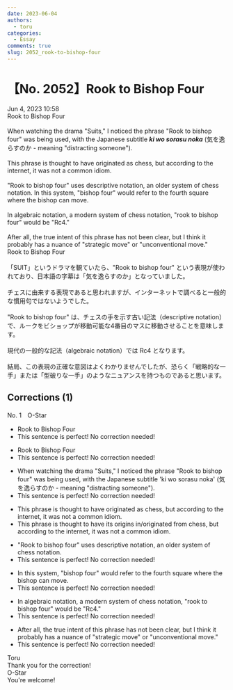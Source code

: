 ```yaml
---
date: 2023-06-04
authors:
  - toru
categories:
  - Essay
comments: true
slug: 2052_rook-to-bishop-four
---
```


# 【No. 2052】Rook to Bishop Four
<div class="date">Jun 4, 2023 10:58</div>
<div id="post"><div id="body_show_ori">
Rook to Bishop Four<br/><br/>When watching the drama "Suits," I noticed the phrase "Rook to bishop four" was being used, with the Japanese subtitle <strong><em>ki wo sorasu noka</em></strong> (気を逸らすのか - meaning "distracting someone").<br/><br/>This phrase is thought to have originated as chess, but according to the internet, it was not a common idiom.<br/><br/>"Rook to bishop four" uses descriptive notation, an older system of chess notation. In this system, "bishop four" would refer to the fourth square where the bishop can move.<br/><br/>In algebraic notation, a modern system of chess notation, "rook to bishop four" would be "Rc4."<br/><br/>After all, the true intent of this phrase has not been clear, but I think it probably has a nuance of "strategic move" or "unconventional move."
</div></div>

<!-- more -->

<div id="post_ja"><div id="body_show_mo">
Rook to Bishop Four<br/><br/>「SUIT」というドラマを観ていたら、"Rook to bishop four" という表現が使われており、日本語の字幕は「気を逸らすのか」となっていました。<br/><br/>チェスに由来する表現であると思われますが、インターネットで調べると一般的な慣用句ではないようでした。<br/><br/>"Rook to bishop four" は、チェスの手を示す古い記法（descriptive notation）で、ルークをビショップが移動可能な4番目のマスに移動させることを意味します。<br/><br/>現代の一般的な記法（algebraic notation）では Rc4 となります。<br/><br/>結局、この表現の正確な意図はよくわかりませんでしたが、恐らく「戦略的な一手」または「型破りな一手」のようなニュアンスを持つものであると思います。
</div></div>

## Corrections (1)
<div id="block"><div class="first_name"> No. 1　<span class="just_name">O-Star</span></div><div id="block2">
<ul class="correction_field">
<li class="incorrect">Rook to Bishop Four</li>
<li class="corrected perfect">This sentence is perfect! No correction needed!</li>
</ul>
<ul class="correction_field">
<li class="incorrect">Rook to Bishop Four</li>
<li class="corrected perfect">This sentence is perfect! No correction needed!</li>
</ul>
<ul class="correction_field">
<li class="incorrect">When watching the drama "Suits," I noticed the phrase "Rook to bishop four" was being used, with the Japanese subtitle 'ki wo sorasu noka' (気を逸らすのか - meaning "distracting someone").</li>
<li class="corrected perfect">This sentence is perfect! No correction needed!</li>
</ul>
<ul class="correction_field">
<li class="incorrect">This phrase is thought to have originated as chess, but according to the internet, it was not a common idiom.</li>
<li class="corrected correct">
This phrase is thought to have <span class="f_blue">its origins in/originated <span class="f_bold">from</span> </span>chess, but according to the internet, it was not a common idiom.
</li>
</ul>
<ul class="correction_field">
<li class="incorrect">"Rook to bishop four" uses descriptive notation, an older system of chess notation.</li>
<li class="corrected perfect">This sentence is perfect! No correction needed!</li>
</ul>
<ul class="correction_field">
<li class="incorrect">In this system, "bishop four" would refer to the fourth square where the bishop can move.</li>
<li class="corrected perfect">This sentence is perfect! No correction needed!</li>
</ul>
<ul class="correction_field">
<li class="incorrect">In algebraic notation, a modern system of chess notation, "rook to bishop four" would be "Rc4."</li>
<li class="corrected perfect">This sentence is perfect! No correction needed!</li>
</ul>
<ul class="correction_field">
<li class="incorrect">After all, the true intent of this phrase has not been clear, but I think it probably has a nuance of "strategic move" or "unconventional move."</li>
<li class="corrected perfect">This sentence is perfect! No correction needed!</li>
</ul>
</div><div class="name"><span class="just_name">Toru</span><br>
Thank you for the correction!
</div>
<div class="name"><span class="just_name">O-Star</span><br>
You're welcome!
</div>
</div>
